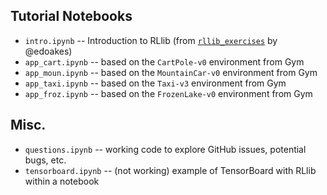 ## Tutorial Notebooks

  * `intro.ipynb` -- Introduction to RLlib (from [`rllib_exercises`](https://github.com/ray-project/tutorial/blob/master/rllib_exercises/rllib_colab.ipynb) by @edoakes)
  * `app_cart.ipynb` -- based on the `CartPole-v0` environment from Gym
  * `app_moun.ipynb` -- based on the `MountainCar-v0` environment from Gym
  * `app_taxi.ipynb` -- based on the `Taxi-v3` environment from Gym
  * `app_froz.ipynb` -- based on the `FrozenLake-v0` environment from Gym

## Misc.

  * `questions.ipynb` -- working code to explore GitHub issues, potential bugs, etc.
  * `tensorboard.ipynb` -- (not working) example of TensorBoard with RLlib within a notebook
